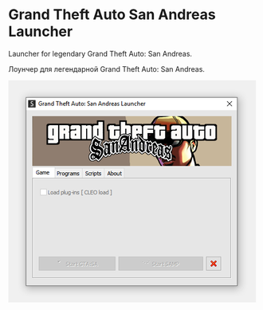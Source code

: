 # Grand Theft Auto San Andreas Launcher
Launcher for legendary Grand Theft Auto: San Andreas.

Лоунчер для легендарной Grand Theft Auto: San Andreas.

![IMAGE](https://github.com/emil0911/gta_sa_launcher/blob/master/screen.png?raw=true)
